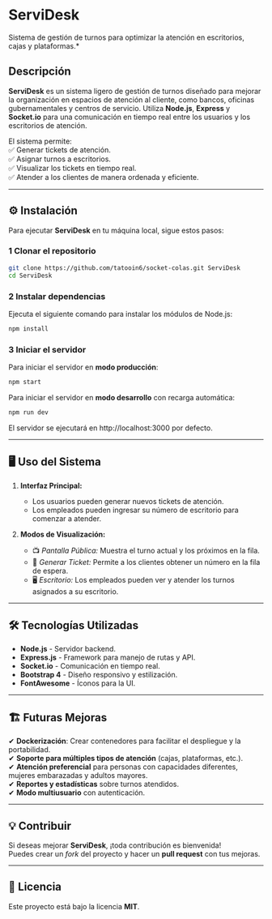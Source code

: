 # **ServiDesk**   
Sistema de gestión de turnos para optimizar la atención en escritorios, cajas y plataformas.*

## **Descripción**
**ServiDesk** es un sistema ligero de gestión de turnos diseñado para mejorar la organización en espacios de atención al cliente, como bancos, oficinas gubernamentales y centros de servicio. Utiliza **Node.js**, **Express** y **Socket.io** para una comunicación en tiempo real entre los usuarios y los escritorios de atención.  

El sistema permite:  
✅ Generar tickets de atención.  
✅ Asignar turnos a escritorios.  
✅ Visualizar los tickets en tiempo real.  
✅ Atender a los clientes de manera ordenada y eficiente.  

---

## ⚙️ **Instalación**
Para ejecutar **ServiDesk** en tu máquina local, sigue estos pasos:  

### 1️ Clonar el repositorio
```bash
git clone https://github.com/tatooin6/socket-colas.git ServiDesk
cd ServiDesk
```

### 2️ Instalar dependencias
Ejecuta el siguiente comando para instalar los módulos de Node.js:
```bash
npm install
```

### 3️ Iniciar el servidor  
Para iniciar el servidor en **modo producción**:
```bash
npm start
```
Para iniciar el servidor en **modo desarrollo** con recarga automática:
```bash
npm run dev
```

El servidor se ejecutará en http://localhost:3000 por defecto.

---

## 🖥️ **Uso del Sistema**
1. **Interfaz Principal:**  
   - Los usuarios pueden generar nuevos tickets de atención.  
   - Los empleados pueden ingresar su número de escritorio para comenzar a atender.  

2. **Modos de Visualización:**  
   - 📺 *Pantalla Pública:* Muestra el turno actual y los próximos en la fila.  
   - 🎫 *Generar Ticket:* Permite a los clientes obtener un número en la fila de espera.  
   - 🖥️ *Escritorio:* Los empleados pueden ver y atender los turnos asignados a su escritorio.  

---

## 🛠️ **Tecnologías Utilizadas**
- **Node.js** - Servidor backend.  
- **Express.js** - Framework para manejo de rutas y API.  
- **Socket.io** - Comunicación en tiempo real.  
- **Bootstrap 4** - Diseño responsivo y estilización.  
- **FontAwesome** - Íconos para la UI.  

---

## 🏗️ **Futuras Mejoras**
✔ **Dockerización**: Crear contenedores para facilitar el despliegue y la portabilidad.  
✔ **Soporte para múltiples tipos de atención** (cajas, plataformas, etc.).  
✔ **Atención preferencial** para personas con capacidades diferentes, mujeres embarazadas y adultos mayores.  
✔ **Reportes y estadísticas** sobre turnos atendidos.  
✔ **Modo multiusuario** con autenticación.  

---

## 💡 **Contribuir**
Si deseas mejorar **ServiDesk**, ¡toda contribución es bienvenida!   
Puedes crear un *fork* del proyecto y hacer un **pull request** con tus mejoras.

---

## 📝 **Licencia**

Este proyecto está bajo la licencia **MIT**.  
